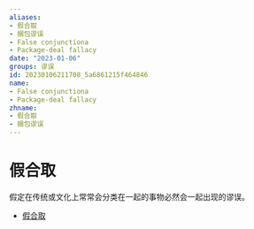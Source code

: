 ```yaml
---
aliases:
- 假合取
- 捆包谬误
- False conjunctiona
- Package-deal fallacy
date: "2023-01-06"
groups: 谬误
id: 20230106211708_5a6861215f464846
name:
- False conjunctiona
- Package-deal fallacy
zhname:
- 假合取
- 捆包谬误
---
```


# 假合取

假定在传统或文化上常常会分类在一起的事物必然会一起出现的谬误。

* [假合取](https://zh.wikipedia.org/wiki/%E5%81%87%E5%90%88%E5%8F%96)
